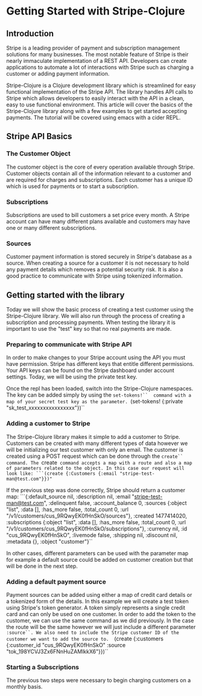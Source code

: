 
# Getting Started with Stripe-Clojure

## Introduction

Stripe is a leading provider of payment and subscription management solutions for many businesses. The most notable feature of Stripe is their nearly immaculate implementation of a REST API. Developers can create applications to automate a lot of interactions with Stripe such as charging a customer or adding payment information. 

Stripe-Clojure is a Clojure development library which is streamlined for easy functional implementation of the Stripe API. The library handles API calls to Stripe which allows developers to easily interact with the API in a clean, easy to use functional environment. This article will cover the basics of the Stripe-Clojure library along with a few examples to get started accepting payments. The tutorial will be covered using emacs with a cider REPL.

## Stripe API Basics

### The Customer Object

The customer object is the core of every operation available through Stripe. Customer objects contain all of the information relevant to a customer and are required for charges and subscriptions. Each customer has a unique ID which is used for payments or to start a subscription.

### Subscriptions

Subscriptions are used to bill customers a set price every month. A Stripe account can have many different plans available and customers may have one or many different subscriptions. 

### Sources

Customer payment information is stored securely in Stripe's database as a source. When creating a source for a customer it is not necessary to hold any payment details which removes a potential security risk. It is also a good practice to communicate with Stripe using tokenized information. 

## Getting started with the library

Today we will show the basic process of creating a test customer using the Stripe-Clojure library. We will also run through the process of creating a subscription and processing payments. When testing the library it is important to use the "test" key so that no real payments are made. 

### Preparing to communicate with Stripe API

In order to make changes to your Stripe account using the API you must have permission. Stripe has different keys that entitle different permissions. Your API keys can be found on the Stripe dashboard under account settings. Today, we will be using the private test key.
 
Once the repl has been loaded, switch into the Stripe-Clojure namespaces. The key can be added simply by using the ```set-tokens!``  command with a map of your secret test key as the parameter.
```(set-tokens! {:private "sk_test_xxxxxxxxxxxxxxxx"})``

### Adding a customer to Stripe

The Stripe-Clojure library makes it simple to add a customer to Stripe. Customers can be created with many different types of data however we will be initializing our test customer with only an email. The customer is created using a POST request which can be done through the ```create`` command. The ```create`` command accepts a map with a route and also a map of parameters related to the object. In this case our request will look like:
```(create {:Customers {:email "stripe-test-man@test.com"}})"``

If the previous step was done correctly, Stripe should return a customer map:
```{:default_source nil, :description nil, :email "stripe-test-man@test.com", :delinquent false, :account_balance 0, :sources {:object "list", :data [], :has_more false, :total_count 0, :url "/v1/customers/cus_9RQwyEK0fHnSkO/sources"}, :created 1477414020, :subscriptions {:object "list", :data [], :has_more false, :total_count 0, :url "/v1/customers/cus_9RQwyEK0fHnSkO/subscriptions"}, :currency nil, :id "cus_9RQwyEK0fHnSkO", :livemode false, :shipping nil, :discount nil, :metadata {}, :object "customer"}``

In other cases, different parameters can be used with the parameter map for example a default source could be added on customer creation but that will be done in the next step.

### Adding a default payment source
Payment sources can be added using either a map of credit card details or a tokenized form of the details. In this example we will create a test token using Stripe's token generator. A token simply represents a single credit card and can only be used on one customer. In order to add the token to the customer, we can use the same command as we did previously. In the case the route will be the same however we will just include a different parameter ```:source``. We also need to include the Stripe customer ID of the customer we want to add the source to. 
```(create {:customers {:customer_id "cus_9RQwyEK0fHnSkO" :source "tok_198YCVJ3Zx6FNnHuZAMlkkX6"}})``

### Starting a Subscriptions
The previous two steps were necessary to begin charging customers on a monthly basis. 
